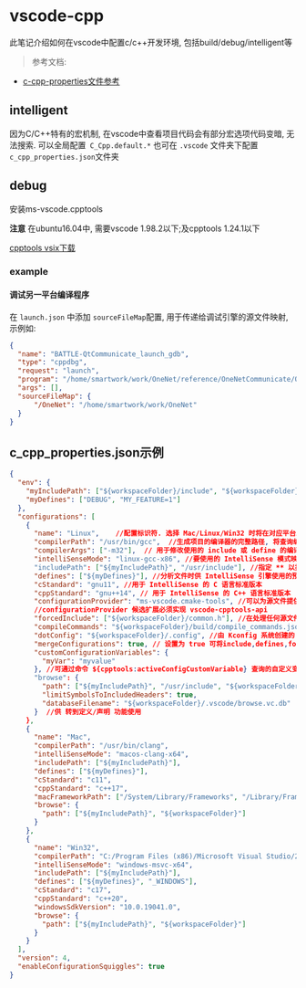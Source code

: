 # vscode-cpp
此笔记介绍如何在vscode中配置c/c++开发环境, 包括build/debug/intelligent等

> 参考文档:
- [c-cpp-properties文件参考](https://code.visualstudio.com/docs/cpp/c-cpp-properties-schema-reference)

## intelligent

因为C/C++特有的宏机制, 在vscode中查看项目代码会有部分宏选项代码变暗, 无法搜索. 可以全局配置` C_Cpp.default.*` 也可在 `.vscode` 文件夹下配置`c_cpp_properties.json`文件夹

## debug
安装ms-vscode.cpptools

**注意** 在ubuntu16.04中, 需要vscode 1.98.2以下;及cpptools 1.24.1以下

[cpptools vsix下载](https://github.com/microsoft/vscode-cpptools/releases)

### example

#### 调试另一平台编译程序

在 `launch.json` 中添加 `sourceFileMap`配置, 用于传递给调试引擎的源文件映射, 示例如:
```json
{
  "name": "BATTLE-QtCommunicate_launch_gdb",
  "type": "cppdbg",
  "request": "launch",
  "program": "/home/smartwork/work/OneNet/reference/OneNetCommunicate/OneNetCommunicate/Qt/QtCommunicate/QtCommunicate",
  "args": [],
  "sourceFileMap": {
      "/OneNet": "/home/smartwork/work/OneNet"
  }
}
```

## c_cpp_properties.json示例

```json
{
  "env": {
    "myIncludePath": ["${workspaceFolder}/include", "${workspaceFolder}/src"],
    "myDefines": ["DEBUG", "MY_FEATURE=1"]
  },
  "configurations": [
    {
      "name": "Linux",    //配置标识符. 选择 Mac/Linux/Win32 时将在对应平台上自动配置, 但标识符可以为任何内容, 在vscode状态栏中可选择激活的配置
      "compilerPath": "/usr/bin/gcc",  //生成项目的编译器的完整路径, 将查询编译器以确定用于 IntelliSense 的系统包含路径和默认定义; 为空字符串时将跳过查询, 省略 compilerPath 属性不会跳过查询
      "compilerArgs": ["-m32"],  // 用于修改使用的 include 或 define 的编译器参数, 空格分隔参数应在数组中作为单独的参数输入
      "intelliSenseMode": "linux-gcc-x86", //要使用的 IntelliSense 模式映射到 MSVC/gcc/Clang 等特定于体系结构的变体, 未设置将为该平台选择默认值;如(Windows:windows-msvc-x64;Linux: linux-gcc-x64;macOS: macos-clang-x64)
      "includePath": ["${myIncludePath}", "/usr/include"], //指定 ** 以指示递归搜索,如果compilerPath 设置中指定了编译器, 则无需在此列表中列出系统包含路径
      "defines": ["${myDefines}"], //分析文件时供 IntelliSense 引擎使用的预处理器定义列表
      "cStandard": "gnu11", //用于 IntelliSense 的 C 语言标准版本
      "cppStandard": "gnu++14", // 用于 IntelliSense 的 C++ 语言标准版本
      "configurationProvider": "ms-vscode.cmake-tools", //可以为源文件提供 IntelliSense 配置信息的 VS Code 扩展的 ID, 如果指定将优先于 c_cpp_properties.json 中的其他设置
      //configurationProvider 候选扩展必须实现 vscode-cpptools-api
      "forcedInclude": ["${workspaceFolder}/common.h"], //在处理任何源文件之前应包含的文件列表
      "compileCommands": "${workspaceFolder}/build/compile_commands.json", //工作区的 compile_commands.json 文件的完整路径, 如果存在将使用该文件配置 IntelliSense
      "dotConfig": "${workspaceFolder}/.config", //由 Kconfig 系统创建的 .config 文件的路径
      "mergeConfigurations": true, // 设置为 true 可将include,defines,forced includes与配置提供程序的路径合并
      "customConfigurationVariables": {
        "myVar": "myvalue"
      }, //可通过命令 ${cpptools:activeConfigCustomVariable} 查询的自定义变量, 一版用于 launch.json 或 tasks.json 中的输入变量
      "browse": {
        "path": ["${myIncludePath}", "/usr/include", "${workspaceFolder}"],
        "limitSymbolsToIncludedHeaders": true,
        "databaseFilename": "${workspaceFolder}/.vscode/browse.vc.db"
      }  //供 转到定义/声明 功能使用
    },
    {
      "name": "Mac",
      "compilerPath": "/usr/bin/clang",
      "intelliSenseMode": "macos-clang-x64",
      "includePath": ["${myIncludePath}"],
      "defines": ["${myDefines}"],
      "cStandard": "c11",
      "cppStandard": "c++17",
      "macFrameworkPath": ["/System/Library/Frameworks", "/Library/Frameworks"],
      "browse": {
        "path": ["${myIncludePath}", "${workspaceFolder}"]
      }
    },
    {
      "name": "Win32",
      "compilerPath": "C:/Program Files (x86)/Microsoft Visual Studio/2019/Community/VC/Tools/MSVC/14.28.29333/bin/Hostx64/x64/cl.exe",
      "intelliSenseMode": "windows-msvc-x64",
      "includePath": ["${myIncludePath}"],
      "defines": ["${myDefines}", "_WINDOWS"],
      "cStandard": "c17",
      "cppStandard": "c++20",
      "windowsSdkVersion": "10.0.19041.0",
      "browse": {
        "path": ["${myIncludePath}", "${workspaceFolder}"]
      }
    }
  ],
  "version": 4,
  "enableConfigurationSquiggles": true
}

```